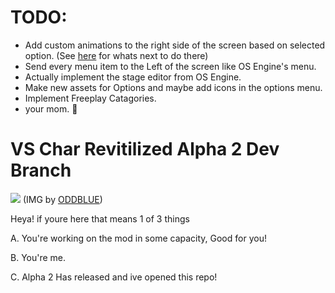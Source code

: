 # TODO:
* Add custom animations to the right side of the screen based on selected option. (See [here](MainMenuTodo.md) for whats next to do there)
* Send every menu item to the Left of the screen like OS Engine's menu.
* Actually implement the stage editor from OS Engine.
* Make new assets for Options and maybe add icons in the options menu.
* Implement Freeplay Catagories.
* your mom. :troll:

# VS Char Revitilized Alpha 2 Dev Branch
![](https://vscharimagefiles.neocities.org/imgs/NEWimages/idk%20man%20this%20looks%20cool.png) 
(IMG by [ODDBLUE](https://www.youtube.com/channel/UC9lI9voKG3IHdtWIm6TC08Q))

Heya! if youre here that means 1 of 3 things

A. You're working on the mod in some capacity, Good for you!

B. You're me.

C. Alpha 2 Has released and ive opened this repo!
